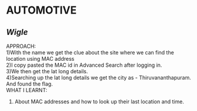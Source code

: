 # **AUTOMOTIVE**
## *Wigle*
APPROACH: <br/>
1)With the name we get the clue about the site where we can find the location using MAC address<br/>
2)I copy pasted the MAC id in Advanced Search after logging in.<br/>
3)We then get the lat long details.<br/>
4)Searching up the lat long details we get the city as - Thiruvananthapuram. And found the flag.<br/>
WHAT I LEARNT:  <br/>
1) About MAC addresses and how to look up their last location and time.
